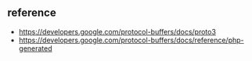 ## reference
- https://developers.google.com/protocol-buffers/docs/proto3
- https://developers.google.com/protocol-buffers/docs/reference/php-generated
